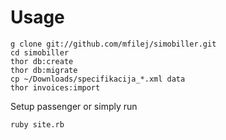 # Usage

    g clone git://github.com/mfilej/simobiller.git
    cd simobiller
    thor db:create
    thor db:migrate
    cp ~/Downloads/specifikacija_*.xml data
    thor invoices:import
    

Setup passenger or simply run

    ruby site.rb